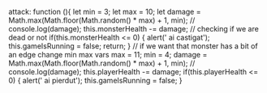 attack: function (){
      let min = 3;
      let max = 10;
      let damage = Math.max(Math.floor(Math.random() * max) + 1, min);
      // console.log(damage);
      this.monsterHealth -= damage;
      // checking if we are dead or not
      if(this.monsterHealth <= 0) {
        alert(' ai castigat');
        this.gameIsRunning = false;
        return;
      }
      // if we want that monster has a bit of an edge change min max  vars
      max = 11;
      min = 4;
      damage = Math.max(Math.floor(Math.random() * max) + 1, min);
      // console.log(damage);
      this.playerHealth -= damage;
      if(this.playerHealth <= 0) {
        alert(' ai pierdut');
        this.gameIsRunning = false;
      }
